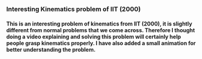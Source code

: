 ### Interesting Kinematics problem of IIT (2000)
#### This is an interesting problem of kinematics from IIT (2000), it is slightly different from normal problems that we come across. Therefore I thought doing a video explaining and solving this problem will certainly help people grasp kinematics properly. I have also added a small animation for better understanding the problem.
